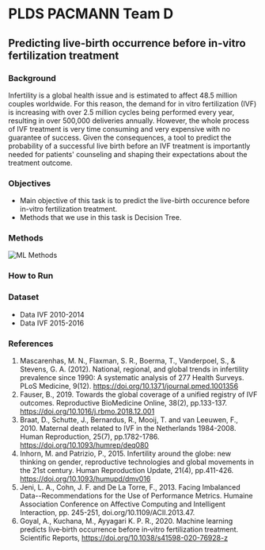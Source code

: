 # **PLDS PACMANN Team D**
## **Predicting live-birth occurrence before in-vitro fertilization treatment**
### **Background**
Infertility is a global health issue and is estimated to affect 48.5 million couples worldwide. For this reason, the demand for in vitro fertilization (IVF) is increasing with over 2.5 million cycles being performed every year, resulting in over 500,000 deliveries annually. However, the whole process of IVF treatment is very time consuming and very expensive with no guarantee of success. Given the consequences, a tool to predict the probability of a successful live birth before an IVF treatment is importantly needed for patients' counseling and shaping their expectations about the treatment outcome. 
### **Objectives**
* Main objective of this task is to predict the live-birth occurence before in-vitro fertilization treatment.
* Methods that we use in this task is Decision Tree.
### **Methods**
![ML Methods](https://user-images.githubusercontent.com/72263498/180591044-732b23f0-c8b9-41f9-97d0-f7e8801ba46f.jpg)
### **How to Run**

### **Dataset**
* Data IVF 2010-2014
* Data IVF 2015-2016
### **References**
1. Mascarenhas, M. N., Flaxman, S. R., Boerma, T., Vanderpoel, S., & Stevens, G. A. (2012).
National, regional, and global trends in infertility prevalence since 1990: A systematic analysis of
277 Health Surveys. PLoS Medicine, 9(12). https://doi.org/10.1371/journal.pmed.1001356
2. Fauser, B., 2019. Towards the global coverage of a unified registry of IVF outcomes.
Reproductive BioMedicine Online, 38(2), pp.133-137. https://doi.org/10.1016/j.rbmo.2018.12.001
3. Braat, D., Schutte, J., Bernardus, R., Mooij, T. and van Leeuwen, F., 2010. Maternal death related
to IVF in the Netherlands 1984-2008. Human Reproduction, 25(7), pp.1782-1786.
https://doi.org/10.1093/humrep/deq080
4. Inhorn, M. and Patrizio, P., 2015. Infertility around the globe: new thinking on gender, reproductive
technologies and global movements in the 21st century. Human Reproduction Update, 21(4),
pp.411-426. https://doi.org/10.1093/humupd/dmv016
5. Jeni, L. A., Cohn, J. F. and De La Torre, F., 2013. Facing Imbalanced Data--Recommendations for
the Use of Performance Metrics. Humaine Association Conference on Affective Computing and
Intelligent Interaction, pp. 245-251, doi.org/10.1109/ACII.2013.47.
6. Goyal, A., Kuchana, M., Ayyagari K. P. R., 2020. Machine learning predicts live‑birth occurrence
before in‑vitro fertilization treatment. Scientific Reports,
https://doi.org/10.1038/s41598-020-76928-z

